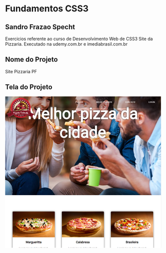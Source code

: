 # Fundamentos CSS3

## Sandro Frazao Specht

Exercicios referente ao curso de Desenvolvimento Web de CSS3 Site da Pizzaria. Executado na udemy.com.br e imediabrasil.com.br

## Nome do Projeto
Site Pizzaria PF

## Tela do Projeto

![Outra][tela1]

[tela1]: 1.png


